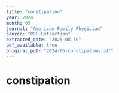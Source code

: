 ```yaml
---
title: "constipation"
year: 2024
month: 05
journal: "American Family Physician"
source: "PDF Extraction"
extracted_date: "2025-08-10"
pdf_available: true
original_pdf: "2024-05-constipation.pdf"
---
```


# constipation

